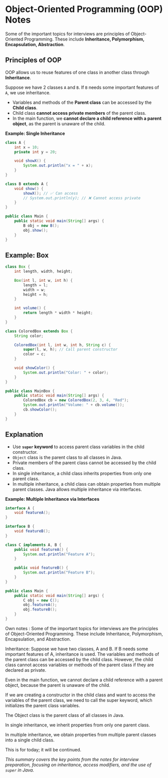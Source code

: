 # Object-Oriented Programming (OOP) Notes

Some of the important topics for interviews are principles of Object-Oriented Programming. These include **Inheritance, Polymorphism, Encapsulation, Abstraction**.

## Principles of OOP

OOP allows us to reuse features of one class in another class through **Inheritance**.

Suppose we have 2 classes `A` and `B`. If `B` needs some important features of `A`, we use inheritance.

* Variables and methods of the **Parent class** can be accessed by the **Child class**.
* Child class **cannot access private members** of the parent class.
* In the main function, we **cannot declare a child reference with a parent object**, as the parent is unaware of the child.

**Example: Single Inheritance**

```java
class A {
    int x = 10;
    private int y = 20;

    void showX() {
        System.out.println("x = " + x);
    }
}

class B extends A {
    void show() {
        showX(); // ✅ Can access
        // System.out.println(y); // ❌ Cannot access private
    }
}

public class Main {
    public static void main(String[] args) {
        B obj = new B();
        obj.show();
    }
}
```

## Example: Box

```java
class Box {
    int length, width, height;

    Box(int l, int w, int h) {
        length = l;
        width = w;
        height = h;
    }

    int volume() {
        return length * width * height;
    }
}

class ColoredBox extends Box {
    String color;

    ColoredBox(int l, int w, int h, String c) {
        super(l, w, h); // Call parent constructor
        color = c;
    }

    void showColor() {
        System.out.println("Color: " + color);
    }
}

public class MainBox {
    public static void main(String[] args) {
        ColoredBox cb = new ColoredBox(2, 3, 4, "Red");
        System.out.println("Volume: " + cb.volume());
        cb.showColor();
    }
}
```

## Explanation

* Use **`super` keyword** to access parent class variables in the child constructor.
* `Object` class is the parent class to all classes in Java.
* Private members of the parent class cannot be accessed by the child class.
* In single inheritance, a child class inherits properties from only one parent class.
* In multiple inheritance, a child class can obtain properties from multiple parent classes. Java allows multiple inheritance via interfaces.

**Example: Multiple Inheritance via Interfaces**

```java
interface A {
    void featureA();
}

interface B {
    void featureB();
}

class C implements A, B {
    public void featureA() {
        System.out.println("Feature A");
    }

    public void featureB() {
        System.out.println("Feature B");
    }
}

public class Main {
    public static void main(String[] args) {
        C obj = new C();
        obj.featureA();
        obj.featureB();
    }
}
```

Own notes :
Some of the important topics for interviews are the principles of Object-Oriented Programming. These include Inheritance, Polymorphism, Encapsulation, and Abstraction.

Inheritance: Suppose we have two classes, A and B. If B needs some important features of A, inheritance is used. The variables and methods of the parent class can be accessed by the child class. However, the child class cannot access variables or methods of the parent class if they are declared as private.

Even in the main function, we cannot declare a child reference with a parent object, because the parent is unaware of the child.

If we are creating a constructor in the child class and want to access the variables of the parent class, we need to call the super keyword, which initializes the parent class variables.

The Object class is the parent class of all classes in Java.

In single inheritance, we inherit properties from only one parent class.

In multiple inheritance, we obtain properties from multiple parent classes into a single child class.

This is for today; it will be continued.

*This summary covers the key points from the notes for interview preparation, focusing on inheritance, access modifiers, and the use of `super` in Java.*
